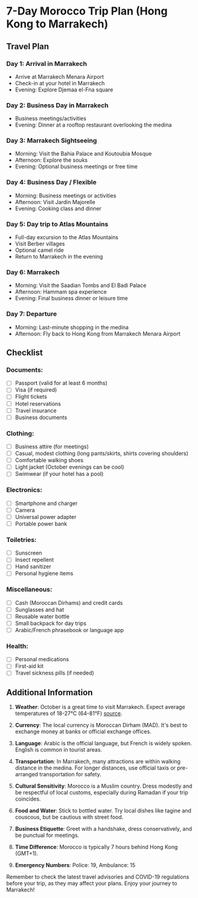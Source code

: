 # 7-Day Morocco Trip Plan (Hong Kong to Marrakech)

## Travel Plan

### Day 1: Arrival in Marrakech
- Arrive at Marrakech Menara Airport
- Check-in at your hotel in Marrakech
- Evening: Explore Djemaa el-Fna square

### Day 2: Business Day in Marrakech
- Business meetings/activities
- Evening: Dinner at a rooftop restaurant overlooking the medina

### Day 3: Marrakech Sightseeing
- Morning: Visit the Bahia Palace and Koutoubia Mosque
- Afternoon: Explore the souks
- Evening: Optional business meetings or free time

### Day 4: Business Day / Flexible
- Morning: Business meetings or activities
- Afternoon: Visit Jardin Majorelle
- Evening: Cooking class and dinner

### Day 5: Day trip to Atlas Mountains
- Full-day excursion to the Atlas Mountains
- Visit Berber villages
- Optional camel ride
- Return to Marrakech in the evening

### Day 6: Marrakech
- Morning: Visit the Saadian Tombs and El Badi Palace
- Afternoon: Hammam spa experience
- Evening: Final business dinner or leisure time

### Day 7: Departure
- Morning: Last-minute shopping in the medina
- Afternoon: Fly back to Hong Kong from Marrakech Menara Airport

## Checklist

### Documents:
- [ ] Passport (valid for at least 6 months)
- [ ] Visa (if required)
- [ ] Flight tickets
- [ ] Hotel reservations
- [ ] Travel insurance
- [ ] Business documents

### Clothing:
- [ ] Business attire (for meetings)
- [ ] Casual, modest clothing (long pants/skirts, shirts covering shoulders)
- [ ] Comfortable walking shoes
- [ ] Light jacket (October evenings can be cool)
- [ ] Swimwear (if your hotel has a pool)

### Electronics:
- [ ] Smartphone and charger
- [ ] Camera
- [ ] Universal power adapter
- [ ] Portable power bank

### Toiletries:
- [ ] Sunscreen
- [ ] Insect repellent
- [ ] Hand sanitizer
- [ ] Personal hygiene items

### Miscellaneous:
- [ ] Cash (Moroccan Dirhams) and credit cards
- [ ] Sunglasses and hat
- [ ] Reusable water bottle
- [ ] Small backpack for day trips
- [ ] Arabic/French phrasebook or language app

### Health:
- [ ] Personal medications
- [ ] First-aid kit
- [ ] Travel sickness pills (if needed)

## Additional Information

1. **Weather**: October is a great time to visit Marrakech. Expect average temperatures of 18-27°C (64-81°F) [source](https://www.scmp.com/news/hong-kong/education-community/article/1872148/can-you-answer-hong-kong-primary-three-maths-test).

2. **Currency**: The local currency is Moroccan Dirham (MAD). It's best to exchange money at banks or official exchange offices.

3. **Language**: Arabic is the official language, but French is widely spoken. English is common in tourist areas.

4. **Transportation**: In Marrakech, many attractions are within walking distance in the medina. For longer distances, use official taxis or pre-arranged transportation for safety.

5. **Cultural Sensitivity**: Morocco is a Muslim country. Dress modestly and be respectful of local customs, especially during Ramadan if your trip coincides.

6. **Food and Water**: Stick to bottled water. Try local dishes like tagine and couscous, but be cautious with street food.

7. **Business Etiquette**: Greet with a handshake, dress conservatively, and be punctual for meetings.

8. **Time Difference**: Morocco is typically 7 hours behind Hong Kong (GMT+1).

9. **Emergency Numbers**: Police: 19, Ambulance: 15

Remember to check the latest travel advisories and COVID-19 regulations before your trip, as they may affect your plans. Enjoy your journey to Marrakech!
